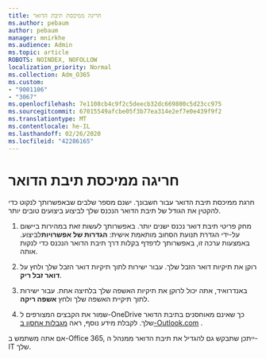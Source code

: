 ```yaml
---
title: חריגה ממיכסת תיבת הדואר
ms.author: pebaum
author: pebaum
manager: mnirkhe
ms.audience: Admin
ms.topic: article
ROBOTS: NOINDEX, NOFOLLOW
localization_priority: Normal
ms.collection: Adm_O365
ms.custom:
- "9001106"
- "3067"
ms.openlocfilehash: 7e1108cb4c9f2c5deecb32dc669800c5d23cc975
ms.sourcegitcommit: 67015549afcbe05f3b77ea314e2ef7e0e439f9f2
ms.translationtype: MT
ms.contentlocale: he-IL
ms.lasthandoff: 02/26/2020
ms.locfileid: "42286165"
---
```

# <a name="mailbox-quota-exceeded"></a>חריגה ממיכסת תיבת הדואר

חרגת ממיכסת תיבת הדואר עבור חשבונך. ישנם מספר שלבים שבאפשרותך לנקוט כדי להקטין את הגודל של תיבת הדואר הנכנס שלך לביצוע ביצועים טובים יותר.

1. מחק פריטי תיבת דואר נכנס ישנים יותר. באפשרותך לעשות זאת במהירות ביישום על-ידי הגדרת תנועת הסחוב מותאמת אישית: **הגדרות של אפשרויות**לביצוע. באמצעות ערכה זו, באפשרותך לדפדף בקלות דרך תיבת הדואר הנכנס כדי לנקות אותה.

2. רוקן את תיקיות דואר הזבל שלך. עבור ישירות לתוך תיקיות דואר הזבל שלך ולחץ על **דואר זבל ריק**.

3. באנדרואיד, אתה יכול לרוקן את תיקיות האשפה שלך בלחיצה אחת. עבור ישירות לתוך תיקיית האשפה שלך ולחץ **אשפה ריקה**. 

4. שמור את הקבצים המצורפים ל-OneDrive כך שאינם מאוחסנים בתיבת הדואר שלך. לקבלת מידע נוסף, ראה [מגבלות אחסון ב-Outlook.com](https://support.office.com/article/storage-limits-in-outlook-com-7ac99134-69e5-4619-ac0b-2d313bba5e9e) . 

אם אתה משתמש ב-Office 365, ייתכן שתבקש גם להגדיל את תיבת הדואר ממנהל ה-IT שלך.